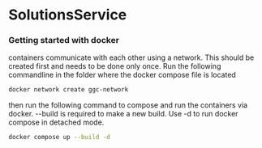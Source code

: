 # SolutionsService

### Getting started with docker
containers communicate with each other using a network. This should be created first and needs to be done only once. Run the following commandline in the folder where the docker compose file is located

```zsh
docker network create ggc-network
```

then run the following command to compose and run the containers via docker. --build is required to make a new build. Use -d to run docker compose in detached mode.

```zsh
docker compose up --build -d
```
